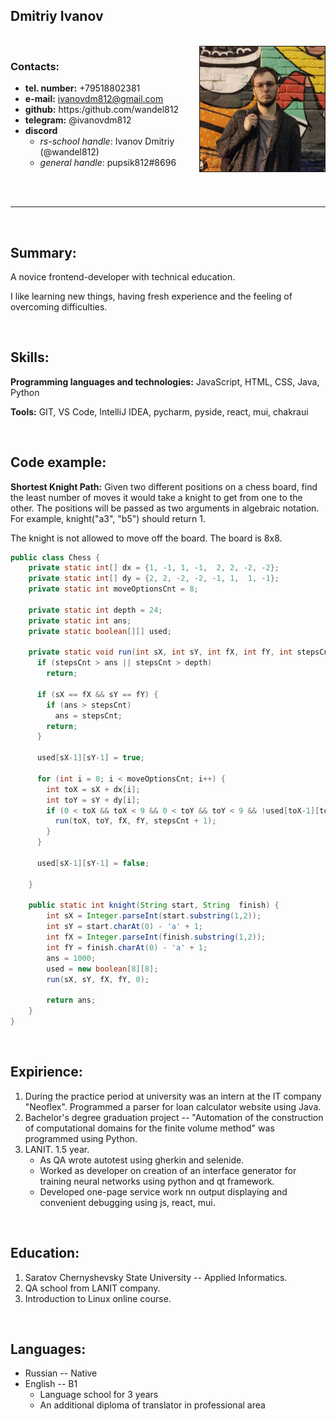 

## Dmitriy Ivanov

<br/>

<img style="float: right; width: 200px; height: 200px; border: 1px solid;" src="assets/photo.jpg">

### Contacts:

- **tel. number:** +79518802381
- **e-mail:** ivanovdm812@gmail.com
- **github:** https:/github.com/wandel812
- **telegram:** @ivanovdm812
- **discord** 
    * *rs-school handle*: Ivanov Dmitriy (@wandel812)
    * *general handle*: pupsik812#8696

<br/><br/>

---

<br/>

## Summary:

A novice frontend-developer with technical education.

I like learning new things, having fresh experience and the feeling of overcoming difficulties. 

<br/>

## Skills:

**Programming languages and technologies:** JavaScript, HTML, CSS, Java, Python

**Tools:** GIT, VS Code, IntelliJ IDEA, pycharm, pyside, react, mui, chakraui

<br/>

## Code example: 

**Shortest Knight Path:** Given two different positions on a chess board, find the least number of moves it would take a knight to get from one to the other. The positions will be passed as two arguments in algebraic notation. For example, knight("a3", "b5") should return 1.

The knight is not allowed to move off the board. The board is 8x8.

```java
public class Chess {
    private static int[] dx = {1, -1, 1, -1,  2, 2, -2, -2};
    private static int[] dy = {2, 2, -2, -2, -1, 1,  1, -1};
    private static int moveOptionsCnt = 8;
    
    private static int depth = 24;
    private static int ans;
    private static boolean[][] used;
    
    private static void run(int sX, int sY, int fX, int fY, int stepsCnt) {    
      if (stepsCnt > ans || stepsCnt > depth)
        return;
        
      if (sX == fX && sY == fY) {
        if (ans > stepsCnt)
          ans = stepsCnt;
        return;
      }
      
      used[sX-1][sY-1] = true;
        
      for (int i = 0; i < moveOptionsCnt; i++) {
        int toX = sX + dx[i];
        int toY = sY + dy[i];
        if (0 < toX && toX < 9 && 0 < toY && toY < 9 && !used[toX-1][toY-1]) {
          run(toX, toY, fX, fY, stepsCnt + 1);
        }
      }
      
      used[sX-1][sY-1] = false;
      
    }
    
    public static int knight(String start, String  finish) {
        int sX = Integer.parseInt(start.substring(1,2));
        int sY = start.charAt(0) - 'a' + 1;
        int fX = Integer.parseInt(finish.substring(1,2));
        int fY = finish.charAt(0) - 'a' + 1;
        ans = 1000;
        used = new boolean[8][8];
        run(sX, sY, fX, fY, 0);
        
        return ans;
    }
}
```

<br/>

## Expirience:

1. During the practice period at university was an intern at the IT company "Neoflex". Programmed a parser for loan calculator 
website using Java.
1. Bachelor's degree graduation project -- "Automation of the construction of computational domains for the finite volume method"
was programmed using Python.
1. LANIT. 1.5 year. 
    - As QA wrote autotest using gherkin and selenide. 
    - Worked as developer on creation of an interface generator for training neural networks using python and qt framework. 
    - Developed one-page service work nn output displaying and convenient debugging using js, react, mui.

<br/>

## Education:

1. Saratov Chernyshevsky State University -- Applied Informatics.
1. QA school from LANIT company.
1. Introduction to Linux online course.

<br/>

## Languages: 

* Russian -- Native
* English -- B1
    - Language school for 3 years
    - An additional diploma of translator in professional area